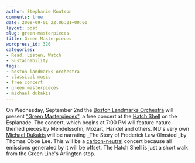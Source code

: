 ```yaml
---
author: Stephanie Knutson
comments: true
date: 2009-09-01 22:06:21+00:00
layout: post
slug: green-masterpieces
title: Green Masterpieces
wordpress_id: 326
categories:
- Read, Listen, Watch
- Sustainability
tags:
- boston landmarks orchestra
- classical music
- free concert
- green masterpieces
- michael dukakis
---
```


On Wednesday, September 2nd the [Boston Landmarks Orchestra](http://www.landmarksorchestra.org/index.php) will present ["Green Masterpieces"](http://www.landmarksorchestra.org/concertsdetails.php?id=102), a free concert at the [Hatch Shell](http://www.celebrateboston.com/events/hatch-shell.htm) on the Esplanade. The concert, which begins at 7:00 PM will feature nature-themed pieces by Mendelssohn, Mozart, Handel and others. NU's very own [Michael Dukakis](http://www.northeastern.edu/dukakiscenter/) will be narrating _The Story of Frederick Law Olmsted _by Thomas Oboe Lee. This will be a [carbon-neutral](http://en.wikipedia.org/wiki/Carbon_neutrality) concert because all emissions generated by it will be offset. The Hatch Shell is just a short walk from the Green Line's Arlington stop.
